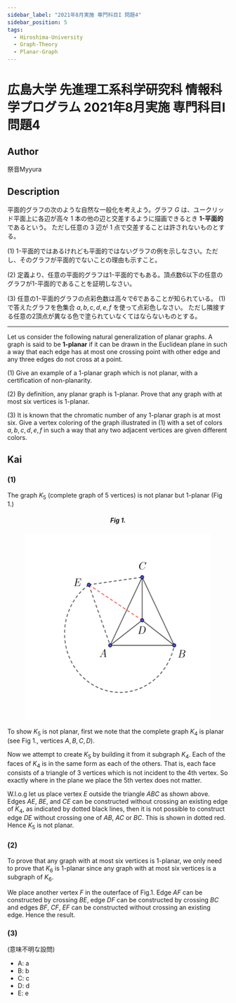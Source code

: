 ```yaml
---
sidebar_label: "2021年8月実施 専門科目I 問題4"
sidebar_position: 5
tags:
  - Hiroshima-University
  - Graph-Theory
  - Planar-Graph
---
```

# 広島大学 先進理工系科学研究科 情報科学プログラム 2021年8月実施 専門科目I 問題4


## **Author**
祭音Myyura

## **Description**
平面的グラフの次のような自然な一般化を考えよう。グラフ $G$ は、ユークリッド平面上に各辺が高々 $1$ 本の他の辺と交差するように描画できるとき **$1$-平面的** であるという。
ただし任意の $3$ 辺が $1$ 点で交差することは許されないものとする。

(1) $1$-平面的ではあるけれども平面的ではないグラフの例を示しなさい。ただし、そのグラフが平面的でないことの理由も示すこと。

(2) 定義より、任意の平面的グラフは1-平面的でもある。頂点数6以下の任意のグラフが1-平面的であることを証明しなさい。

(3) 任意の1-平面的グラフの点彩色数は高々で6であることが知られている。
(1) で答えたグラフを色集合 ${a, b, c, d, e, f}$ を使って点彩色しなさい。
ただし隣接する任意の2頂点が異なる色で塗られていなくてはならないものとする。

--------------------------------------------------------

Let us consider the following natural generalization of planar graphs.
A graph is said to be **1-planar** if it can be drawn in the Euclidean plane in such a way that each edge has at most one crossing point with other edge and any three edges do not cross at a point.

(1) Give an example of a 1-planar graph which is not planar, with a certification of non-planarity.

(2) By definition, any planar graph is 1-planar. Prove that any graph with at most six vertices is 1-planar.

(3) It is known that the chromatic number of any 1-planar graph is at most six. Give a vertex coloring of the graph illustrated in (1) with a set of colors ${a, b, c, d, e, f}$ in such a way that any two adjacent vertices are given different colors.


## **Kai**
### (1)
The graph $K_5$ (complete graph of $5$ vertices) is not planar but 1-planar (Fig 1.)

##### <center> Fig 1.
<figure style="text-aligned:center;">
  <img src="https://raw.githubusercontent.com/Myyura/the_kai_project_assets/main/kakomonn/hiroshima_university/ASE/is_202108_senmon_I_4_p1.png" width="450" height="423" alt=""/>
</figure>

To show $K_5$ is not planar, first we note that the complete graph $K_4$ is planar (see Fig 1., vertices $A, B, C, D$).

Now we attempt to create $K_5$ by building it from it subgraph $K_4$.
Each of the faces of $K_4$ is in the same form as each of the others.
That is, each face consists of a triangle of 3 vertices which is not incident to the 4th vertex.
So exactly where in the plane we place the 5th vertex does not matter.

W.l.o.g let us place vertex $E$ outside the triangle $ABC$ as shown above.
Edges $AE$, $BE$, and $CE$ can be constructed without crossing an existing edge of $K_4$, as indicated by dotted black lines, then it is not possible to construct edge $DE$ without crossing one of $AB$, $AC$ or $BC$. This is shown in dotted red.
Hence $K_5$ is not planar.

### (2)
To prove that any graph with at most six vertices is 1-planar, we only need to prove that $K_6$ is 1-planar since any graph with at most six vertices is a subgraph of $K_6$.

We place another vertex $F$ in the outerface of Fig.1.
Edge $AF$ can be constructed by crossing $BE$, edge $DF$ can be constructed by crossing $BC$ and edges $BF$, $CF$, $EF$ can be constructed without crossing an existing edge.
Hence the result.

### (3)
(意味不明な設問)

- A: a
- B: b
- C: c
- D: d
- E: e